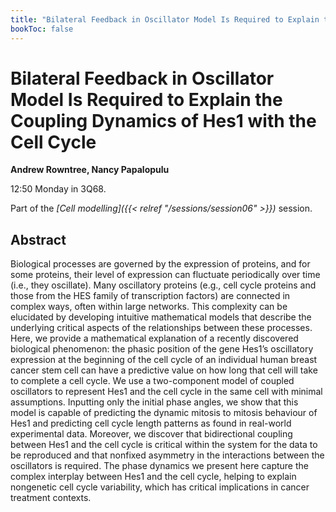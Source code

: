 ```yaml
---
title: "Bilateral Feedback in Oscillator Model Is Required to Explain the Coupling Dynamics of Hes1 with the Cell Cycle"
bookToc: false
---
```


# Bilateral Feedback in Oscillator Model Is Required to Explain the Coupling Dynamics of Hes1 with the Cell Cycle

**Andrew Rowntree, Nancy Papalopulu**

12:50 Monday in 3Q68.

Part of the *[Cell modelling]({{< relref "/sessions/session06" >}})* session.

## Abstract

Biological processes are governed by the expression of proteins, and for some proteins, their level of expression can fluctuate periodically over time (i.e., they oscillate). Many oscillatory proteins (e.g., cell cycle proteins and those from the HES family of transcription factors) are connected in complex ways, often within large networks. This complexity can be elucidated by developing intuitive mathematical models that describe the underlying critical aspects of the relationships between these processes. Here, we provide a mathematical explanation of a recently discovered biological phenomenon: the phasic position of the gene Hes1’s oscillatory expression at the beginning of the cell cycle of an individual human breast cancer stem cell can have a predictive value on how
long that cell will take to complete a cell cycle. We use a two-component model of coupled oscillators to represent Hes1 and the cell cycle in the same cell with minimal assumptions. Inputting only the initial phase angles, we show that this model is capable of predicting the dynamic mitosis to mitosis behaviour of Hes1 and predicting cell cycle length patterns as found in real-world experimental data. Moreover, we discover that bidirectional coupling between Hes1 and the cell cycle is critical within the system for the data to be reproduced and that nonfixed asymmetry in the interactions between the oscillators is required. The phase dynamics we present here capture the complex interplay between Hes1 and the cell cycle, helping to explain nongenetic cell cycle variability, which has critical implications in cancer treatment contexts.



